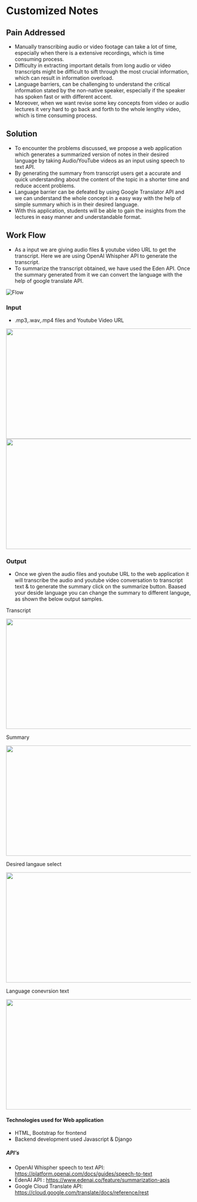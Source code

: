 # Customized Notes

## Pain Addressed

- Manually transcribing audio or video footage can take a lot of time, especially when there is a extensive recordings, which is time consuming process.
- Difficulty in extracting important details from long audio or video transcripts might be difficult to sift through the most crucial information, which can result in information overload.
- Language barriers, can be challenging to understand the critical information stated by the non-native speaker, especially if the speaker has spoken fast or with different accent.
- Moreover, when we want revise some key concepts from video or audio lectures it very hard to go back and forth to the whole lengthy video, which is time consuming process.

## Solution

- To encounter the problems discussed, we propose a web application which generates a summarized version of notes in their desired language by taking Audio/YouTube videos as an input using speech to text API.
- By generating the summary from transcript users get a accurate and quick understanding about the content of the topic in a shorter time and reduce accent problems. 
- Language barrier can be defeated by using Google Translator API and we can understand the whole concept in a easy way with the help of simple summary which is in their desired language.
- With this application, students will be able to gain the insights from the lectures  in easy manner  and understandable format.

## Work Flow

- As a input we are giving audio files & youtube video URL to get the transcript. Here we are using OpenAI Whispher API to generate the transcript.
- To summarize the transcript obtained, we have used the Eden API. Once the summary generated from it we can convert the language with the help of google translate API.

![Flow](https://github.com/Phaniteja2402/Team5-TechBlaze/assets/80826063/369ca557-b36f-4930-b0a5-d52a41e1ac75)


### Input 
- .mp3,.wav,.mp4 files and Youtube Video URL
  
<img src="https://github.com/Phaniteja2402/Team5-TechBlaze/assets/80826063/abf8ef33-935a-45c0-9537-7410a0304ef6" width=600 height=300>

<img src="https://github.com/Phaniteja2402/Team5-TechBlaze/assets/80826063/9cc6af4b-3056-41b6-bf98-39db23114bc5" width=600 height=300>


### Output
- Once we given the audio files and youtube URL to the web application it will transcribe the audio and youtube video conversation to transcript text & to generate the summary click on the summarize button. Baased your deside language you can change the summary to different languge, as shown the below output samples.

Transcript

<img src="https://github.com/Phaniteja2402/Team5-TechBlaze/assets/80826063/74640875-d3a1-4bb5-aba4-d680beab86ff" width=600 height=300>

Summary 

<img src="https://github.com/Phaniteja2402/Team5-TechBlaze/assets/80826063/964f8107-e8ef-47d7-bb43-dc7bbabeda1f" width=600 height=300>

Desired langaue select

<img src="https://github.com/Phaniteja2402/Team5-TechBlaze/assets/80826063/2359930f-c280-4edc-8410-d73dfcda05ad" width=600 height=300>

Language conevrsion text  

<img src="https://github.com/Phaniteja2402/Team5-TechBlaze/assets/80826063/af1c077e-42d6-4e7c-a209-2a9ac30dee35" width=600 height=300>



#### Technologies used for Web application

- HTML, Bootstrap for frontend
- Backend development used Javascript & Django

##### API's

- OpenAI Whispher speech to text API: https://platform.openai.com/docs/guides/speech-to-text
- EdenAI API : https://www.edenai.co/feature/summarization-apis
- Google Cloud Translate API: https://cloud.google.com/translate/docs/reference/rest

